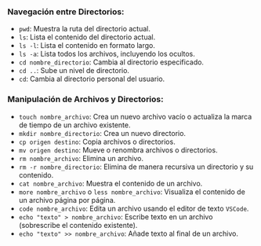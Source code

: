 ### Navegación entre Directorios:

- `pwd`: Muestra la ruta del directorio actual.
- `ls`: Lista el contenido del directorio actual.
- `ls -l`: Lista el contenido en formato largo.
- `ls -a`: Lista todos los archivos, incluyendo los ocultos.
- `cd nombre_directorio`: Cambia al directorio especificado.
- `cd ..`: Sube un nivel de directorio.
- `cd`: Cambia al directorio personal del usuario.

### Manipulación de Archivos y Directorios:

- `touch nombre_archivo`: Crea un nuevo archivo vacío o actualiza la marca de tiempo de un archivo existente.
- `mkdir nombre_directorio`: Crea un nuevo directorio.
- `cp origen destino`: Copia archivos o directorios.
- `mv origen destino`: Mueve o renombra archivos o directorios.
- `rm nombre_archivo`: Elimina un archivo.
- `rm -r nombre_directorio`: Elimina de manera recursiva un directorio y su contenido.
- `cat nombre_archivo`: Muestra el contenido de un archivo.
- `more nombre_archivo` o `less nombre_archivo`: Visualiza el contenido de un archivo página por página.
- `code nombre_archivo`: Edita un archivo usando el editor de texto `VSCode`.
- `echo "texto" > nombre_archivo`: Escribe texto en un archivo (sobrescribe el contenido existente).
- `echo "texto" >> nombre_archivo`: Añade texto al final de un archivo.
